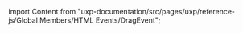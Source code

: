
import Content from "uxp-documentation/src/pages/uxp/reference-js/Global Members/HTML Events/DragEvent";

<Content query="product=xd"/>
